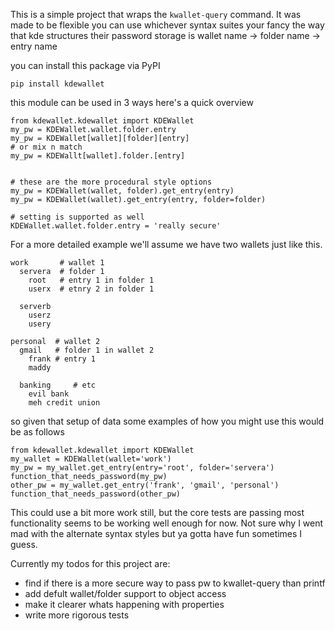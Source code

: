 This is a simple project that wraps the `kwallet-query` command.
It was made to be flexible you can use whichever syntax suites your fancy
the way that kde structures their password storage is
wallet name -> folder name -> entry name  

you can install this package via PyPI
```
pip install kdewallet
```

this module can be used in 3 ways here's a quick overview
```
from kdewallet.kdewallet import KDEWallet
my_pw = KDEWallet.wallet.folder.entry
my_pw = KDEWallet[wallet][folder][entry]
# or mix n match
my_pw = KDEWallt[wallet].folder.[entry]


# these are the more procedural style options
my_pw = KDEWallet(wallet, folder).get_entry(entry)
my_pw = KDEWallet(wallet).get_entry(entry, folder=folder)

# setting is supported as well
KDEWallet.wallet.folder.entry = 'really secure'
```

For a more detailed example we'll assume we have two wallets just like this.
```
work       # wallet 1
  servera  # folder 1
    root   # entry 1 in folder 1
    userx  # etnry 2 in folder 1

  serverb
    userz
    usery

personal  # wallet 2
  gmail   # folder 1 in wallet 2
    frank # entry 1  
    maddy

  banking     # etc
    evil bank
    meh credit union
```

so given that setup of data some examples of how you might use this would be as follows
```
from kdewallet.kdewallet import KDEWallet
my_wallet = KDEWallet(wallet='work')
my_pw = my_wallet.get_entry(entry='root', folder='servera')
function_that_needs_password(my_pw)
other_pw = my_wallet.get_entry('frank', 'gmail', 'personal')
function_that_needs_password(other_pw)
```

This could use a bit more work still, but the core tests are passing
most functionality seems to be working well enough for now. Not sure why I went mad with the
alternate syntax styles but ya gotta have fun sometimes I guess.

Currently my todos for this project are:
- find if there is a more secure way to pass pw to kwallet-query than printf
- add defult wallet/folder support to object access
- make it clearer whats happening with properties
- write more rigorous tests

